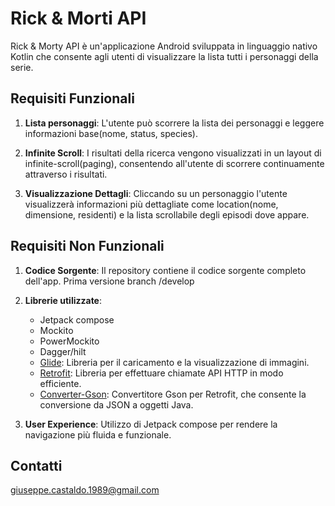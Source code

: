 # Rick & Morti API

Rick & Morty API è un'applicazione Android sviluppata in linguaggio nativo Kotlin che consente agli utenti di visualizzare la lista tutti i personaggi della serie.

## Requisiti Funzionali

1. **Lista personaggi**: L'utente può scorrere la lista dei personaggi e leggere informazioni base(nome, status, species).

2. **Infinite Scroll**: I risultati della ricerca vengono visualizzati in un layout di infinite-scroll(paging), consentendo all'utente di scorrere continuamente attraverso i risultati.

3. **Visualizzazione Dettagli**: Cliccando su un personaggio l'utente visualizzerà informazioni più dettagliate come location(nome, dimensione, residenti) e la lista scrollabile degli episodi dove appare.

## Requisiti Non Funzionali

1. **Codice Sorgente**: Il repository contiene il codice sorgente completo dell'app. Prima versione branch /develop

2. **Librerie utilizzate**:
   - Jetpack compose
   - Mockito
   - PowerMockito
   - Dagger/hilt
   - [Glide](https://github.com/bumptech/glide): Libreria per il caricamento e la visualizzazione di immagini.
   - [Retrofit](https://github.com/square/retrofit): Libreria per effettuare chiamate API HTTP in modo efficiente.
   - [Converter-Gson](https://github.com/square/retrofit/tree/master/retrofit-converters/gson): Convertitore Gson per Retrofit, che consente la conversione da JSON a oggetti Java.

4. **User Experience**: Utilizzo di Jetpack compose per rendere la navigazione più fluida e funzionale.

## Contatti

giuseppe.castaldo.1989@gmail.com
